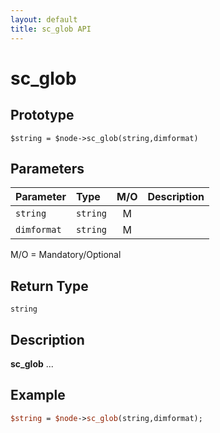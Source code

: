 ```yaml
---
layout: default
title: sc_glob API
---
```



sc_glob
=======


Prototype
---------

```
$string = $node->sc_glob(string,dimformat)
```


Parameters
----------

| Parameter | Type     | M/O | Description                                    |
|:----------|:---------|:---:|:-----------------------------------------------|
| `string` | `string` |  M  |                                              |
| `dimformat` | `string` |  M  |                                              |

M/O = Mandatory/Optional


Return Type
-----------

`string`


Description
-----------

**sc_glob** ...


Example
-------

```perl
$string = $node->sc_glob(string,dimformat);
```
